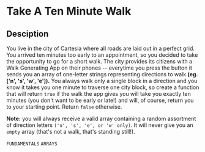 # Take A Ten Minute Walk

## Desciption

You live in the city of Cartesia where all roads are laid out in a perfect grid. You arrived ten minutes too early to an appointment, so you decided to take the opportunity to go for a short walk. The city provides its citizens with a Walk Generating App on their phones -- everytime you press the button it sends you an array of one-letter strings representing directions to walk **(eg. ['n', 's', 'w', 'e']).** You always walk only a single block in a direction and you know it takes you one minute to traverse one city block, so create a function that will return `true` if the walk the app gives you will take you exactly ten minutes (you don't want to be early or late!) and will, of course, return you to your starting point. Return `false` otherwise.

**Note:** you will always receive a valid array containing a random assortment of direction letters `('n', 's', 'e', or 'w' only)`. It will never give you an `empty` array (that's not a walk, that's standing still!).

`FUNDAMENTALS` `ARRAYS`
